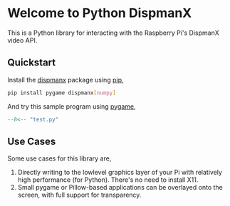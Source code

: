 # Welcome to Python DispmanX

This is a Python library for interacting with the Raspberry Pi's DispmanX video
API.

## Quickstart

Install the [dispmanx][dispmanx-pypi] package using [pip][pip],

```bash
pip install pygame dispmanx[numpy]
```

And try this sample program using [pygame][pygame],

```python title="test.py"
--8<-- "test.py"
```

## Use Cases

Some use cases for this library are,

1. Directly writing to the lowlevel graphics layer of your Pi with relatively high
   performance (for Python). There's no need to install X11.
2. Small pygame or Pillow-based applications can be overlayed onto the screen, with
   full support for transparency.

[dispmanx-pypi]: https://pypi.org/project/dispmanx/
[pip]: https://pip.pypa.io/
[pygame]: https://www.pygame.org/docs/
